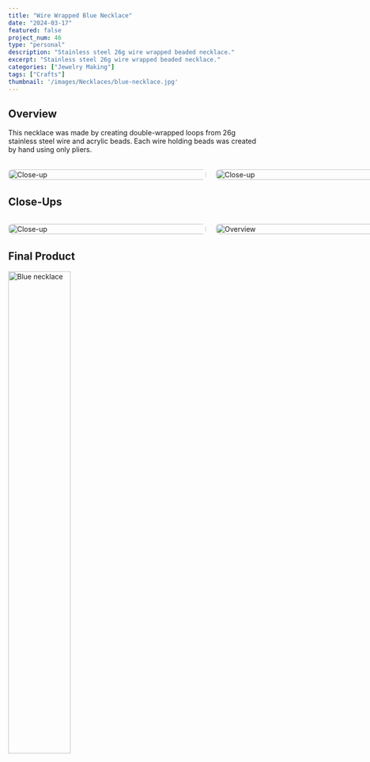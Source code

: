 ```yaml
---
title: "Wire Wrapped Blue Necklace"
date: "2024-03-17"
featured: false
project_num: 46
type: "personal"
description: "Stainless steel 26g wire wrapped beaded necklace."
excerpt: "Stainless steel 26g wire wrapped beaded necklace."
categories: ["Jewelry Making"]
tags: ["Crafts"]
thumbnail: '/images/Necklaces/blue-necklace.jpg'
---
```

## Overview
This necklace was made by creating double-wrapped loops from 26g stainless steel wire and acrylic beads. Each wire holding beads was created by hand using only pliers.

<div class="photo-row" style="grid-template-columns: repeat(3, 1fr);">
  <figure>
    <img src="/images/Necklaces/IMG_0766.JPG" alt="Close-up">
  </figure>
  <figure>
    <img src="/images/Necklaces/blue-necklace-closeup2.jpg" alt="Close-up">
  </figure>
  <figure>
    <img src="/images/Necklaces/blue-necklace-overview.jpg" alt="Overview">
  </figure>
</div>

## Close-Ups
<div class="photo-row">
  <figure>
    <img src="/images/Necklaces/blue-necklace-closeup1.jpg" alt="Close-up">
  </figure>
  <figure>
    <img src="/images/Necklaces/blue-necklace-side.jpg" alt="Overview">
  </figure>
</div>

## Final Product
<div class="my-12 text-center">
  <a href="/images/Necklaces/blue-necklace.jpg" class="inline-block">
    <img src="/images/Necklaces/blue-necklace.jpg" alt="Blue necklace" class="rounded-lg shadow-md cursor-pointer hover:opacity-90 transition-opacity" style="width: 50%; height: auto;" />
  </a>
</div>

<style>
.photo-row {
  display: grid;
  grid-template-columns: repeat(2, 1fr);
  gap: 20px;
  align-items: start;
  margin: 2rem 0;
}

.photo-row figure {
  margin: 0 !important;
  display: flex;
  flex-direction: column;
  align-items: center;
  gap: 4px; /* Adjust this value - try 0px, 2px, 4px, etc. */
}

.photo-row img {
  width: 400px;
  height: 100%;
  object-fit: cover;
  object-position: center;
  border-radius: 8px;
  margin: 0 !important; /* Override any markdown img margins */
  margin-bottom: 0 !important; /* Specifically override bottom margin */
}

/* Target figcaption more specifically */
.photo-row figure figcaption {
  font-style: italic;
  font-size: 0.9rem;
  color: var(--color-text-muted);
  text-align: center;
  margin: 0 !important; /* Override all margins */
  margin-top: 0 !important; /* Specifically override top margin */
  margin-bottom: 0 !important; /* Specifically override bottom margin */
  padding: 0 !important; /* Override any padding */
}

/* Responsive: stack on mobile */
@media (max-width: 768px) {
  .photo-row {
    grid-template-columns: 1fr;
  }
  
  .photo-row img {
    height: 200px;
  }
}
</style>